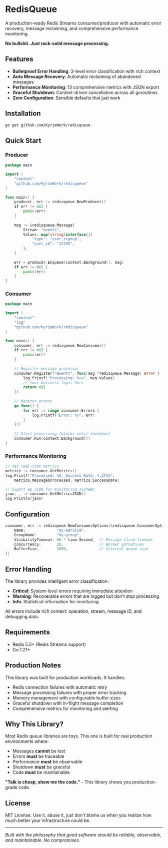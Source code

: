 # RedisQueue

A production-ready Redis Streams consumer/producer with automatic error recovery, message reclaiming, and comprehensive performance monitoring.

**No bullshit. Just rock-solid message processing.**

## Features

- **Bulletproof Error Handling**: 3-level error classification with rich context
- **Auto Message Recovery**: Automatic reclaiming of abandoned messages  
- **Performance Monitoring**: 13 comprehensive metrics with JSON export
- **Graceful Shutdown**: Context-driven cancellation across all goroutines
- **Zero Configuration**: Sensible defaults that just work

## Installation

```bash
go get github.com/KyrieWork/redisqueue
```

## Quick Start

### Producer

```go
package main

import (
    "context"
    "github.com/KyrieWork/redisqueue"
)

func main() {
    producer, err := redisqueue.NewProducer()
    if err != nil {
        panic(err)
    }
    
    msg := &redisqueue.Message{
        Stream: "events",
        Values: map[string]interface{}{
            "type": "user_signup",
            "user_id": "12345",
        },
    }
    
    err = producer.Enqueue(context.Background(), msg)
    if err != nil {
        panic(err)
    }
}
```

### Consumer

```go
package main

import (
    "context"
    "log"
    "github.com/KyrieWork/redisqueue"
)

func main() {
    consumer, err := redisqueue.NewConsumer()
    if err != nil {
        panic(err)
    }
    
    // Register message processor
    consumer.Register("events", func(msg *redisqueue.Message) error {
        log.Printf("Processing: %+v", msg.Values)
        // Your business logic here
        return nil
    })
    
    // Monitor errors
    go func() {
        for err := range consumer.Errors {
            log.Printf("Error: %v", err)
        }
    }()
    
    // Start processing (blocks until shutdown)
    consumer.Run(context.Background())
}
```

### Performance Monitoring

```go
// Get real-time metrics
metrics := consumer.GetMetrics()
log.Printf("Processed: %d, Success Rate: %.2f%%", 
    metrics.MessagesProcessed, metrics.SuccessRate)

// Export as JSON for monitoring systems
json, _ := consumer.GetMetricsJSON()
log.Println(json)
```

## Configuration

```go
consumer, err := redisqueue.NewConsumerOptions(&redisqueue.ConsumerOptions{
    Name:              "my-service",
    GroupName:         "my-group", 
    VisibilityTimeout: 60 * time.Second,  // Message claim timeout
    Concurrency:       20,                // Worker goroutines
    BufferSize:        1000,              // Internal queue size
})
```

## Error Handling

The library provides intelligent error classification:

- **Critical**: System-level errors requiring immediate attention
- **Warning**: Recoverable errors that are logged but don't stop processing  
- **Info**: Statistical information for monitoring

All errors include rich context: operation, stream, message ID, and debugging data.

## Requirements

- Redis 5.0+ (Redis Streams support)
- Go 1.21+

## Production Notes

This library was built for production workloads. It handles:

- Redis connection failures with automatic retry
- Message processing failures with proper error tracking
- Memory management with configurable buffer sizes
- Graceful shutdown with in-flight message completion
- Comprehensive metrics for monitoring and alerting

## Why This Library?

Most Redis queue libraries are toys. This one is built for real production environments where:

- Messages **cannot** be lost
- Errors **must** be traceable  
- Performance **must** be observable
- Shutdown **must** be graceful
- Code **must** be maintainable

**"Talk is cheap, show me the code."** - This library shows you production-grade code.

## License

MIT License. Use it, abuse it, just don't blame us when you realize how much better your infrastructure could be.

---

*Built with the philosophy that good software should be reliable, observable, and maintainable. No compromises.*
